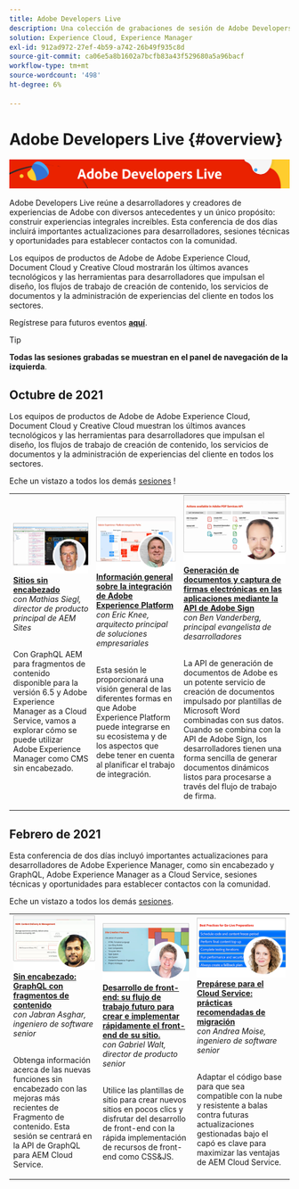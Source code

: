 ```yaml
---
title: Adobe Developers Live
description: Una colección de grabaciones de sesión de Adobe Developers Live
solution: Experience Cloud, Experience Manager
exl-id: 912ad972-27ef-4b59-a742-26b49f935c8d
source-git-commit: ca06e5a8b1602a7bcfb83a43f529680a5a96bacf
workflow-type: tm+mt
source-wordcount: '498'
ht-degree: 6%

---
```


# Adobe Developers Live {#overview}

<img alt="Adobe Developers Live" src="assets/adl.png" />

Adobe Developers Live reúne a desarrolladores y creadores de experiencias de Adobe con diversos antecedentes y un único propósito: construir experiencias integrales increíbles. Esta conferencia de dos días incluirá importantes actualizaciones para desarrolladores, sesiones técnicas y oportunidades para establecer contactos con la comunidad.

Los equipos de productos de Adobe de Adobe Experience Cloud, Document Cloud y Creative Cloud mostrarán los últimos avances tecnológicos y las herramientas para desarrolladores que impulsan el diseño, los flujos de trabajo de creación de contenido, los servicios de documentos y la administración de experiencias del cliente en todos los sectores.

Regístrese para futuros eventos **[aquí](https://developerevents.adobe.com/)**.

>[!TIP]
>
>**Todas las sesiones grabadas se muestran en el panel de navegación de la izquierda**.

## Octubre de 2021

Los equipos de productos de Adobe de Adobe Experience Cloud, Document Cloud y Creative Cloud muestran los últimos avances tecnológicos y las herramientas para desarrolladores que impulsan el diseño, los flujos de trabajo de creación de contenido, los servicios de documentos y la administración de experiencias del cliente en todos los sectores.

Eche un vistazo a todos los demás [sesiones](2021/october/overview.md) !

<table>
  <tr>
   <td>
      <a href="2021/october/headless.md">
      <img alt="Sitios sin encabezado" src="assets/mathias.png"/>
      </a>
      <div>
         <a href="2021/october/headless.md"><strong>Sitios sin encabezado</strong></a>         
         <br/><em>con Mathias Siegl, director de producto principal de AEM Sites</em>
      </div>
      <p>
        <br/>
         Con GraphQL AEM para fragmentos de contenido disponible para la versión 6.5 y Adobe Experience Manager as a Cloud Service, vamos a explorar cómo se puede utilizar Adobe Experience Manager como CMS sin encabezado.
      </p>
     </td>   
     <td>
      <a href="2021/october/aep-integration.md">
      <img alt="Información general sobre la integración de Adobe Experience Platform" src="assets/eric.png"/>
      </a>
      <div>
         <a href="2021/october/aep-integration.md"><strong>Información general sobre la integración de Adobe Experience Platform</strong></a>
         <br/><em>con Eric Knee, arquitecto principal de soluciones empresariales</em>
      </div>
      <p>
        <br/>
         Esta sesión le proporcionará una visión general de las diferentes formas en que Adobe Experience Platform puede integrarse en su ecosistema y de los aspectos que debe tener en cuenta al planificar el trabajo de integración.
      </p>
   </td>
   </td>
     <td>
      <a href="2021/october/pdf-services-api.md">
      <img alt="Generación de documentos y captura de firmas electrónicas en las aplicaciones mediante la API de Adobe Sign" src="assets/ben.png"/>
      </a>
      <div>
         <a href="2021/october/pdf-services-api.md"><strong>Generación de documentos y captura de firmas electrónicas en las aplicaciones mediante la API de Adobe Sign</strong></a>
         <br/><em>con Ben Vanderberg, principal evangelista de desarrolladores</em>
      </div>
      <p>
        <br/>
         La API de generación de documentos de Adobe es un potente servicio de creación de documentos impulsado por plantillas de Microsoft Word combinadas con sus datos. Cuando se combina con la API de Adobe Sign, los desarrolladores tienen una forma sencilla de generar documentos dinámicos listos para procesarse a través del flujo de trabajo de firma.
      </p>
   </td> 
  </tr>
</table>

## Febrero de 2021

Esta conferencia de dos días incluyó importantes actualizaciones para desarrolladores de Adobe Experience Manager, como sin encabezado y GraphQL, Adobe Experience Manager as a Cloud Service, sesiones técnicas y oportunidades para establecer contactos con la comunidad.

Eche un vistazo a todos los demás [sesiones](2021/february/overview.md).

<table>
  <tr>
   <td>
      <a href="2021/february/headless-graphql-content-fragments.md">
      <img alt="Sin encabezado: GraphQL con fragmentos de contenido" src="assets/jabran.png"/>
      </a>
      <div>
         <a href="2021/february/headless-graphql-content-fragments.md"><strong>Sin encabezado: GraphQL con fragmentos de contenido</strong></a>         
         <br/><em>con Jabran Asghar, ingeniero de software senior</em>
      </div>
      <p>
        <br/>
         Obtenga información acerca de las nuevas funciones sin encabezado con las mejoras más recientes de Fragmento de contenido. Esta sesión se centrará en la API de GraphQL para AEM Cloud Service.
      </p>
     </td>   
     <td>
      <a href="2021/february/rapid-frontend-devlopment.md">
      <img alt="Desarrollo de front-end: su flujo de trabajo futuro para crear e implementar rápidamente el front-end de su sitio." src="assets/gabriel.png"/>
      </a>
      <div>
         <a href="2021/february/rapid-frontend-devlopment.md"><strong>Desarrollo de front-end: su flujo de trabajo futuro para crear e implementar rápidamente el front-end de su sitio.</strong></a>
         <br/><em>con Gabriel Walt, director de producto senior</em>
      </div>
      <p>
        <br/>
         Utilice las plantillas de sitio para crear nuevos sitios en pocos clics y disfrutar del desarrollo de front-end con la rápida implementación de recursos de front-end como CSS&amp;JS.
      </p>
   </td>
   </td>
     <td>
      <a href="2021/february/get-ready-aem-cloud.md">
      <img alt="Prepárese para el Cloud Service: prácticas recomendadas de migración" src="assets/andreea.png"/>
      </a>
      <div>
         <a href="2021/february/get-ready-aem-cloud.md"><strong>Prepárese para el Cloud Service: prácticas recomendadas de migración</strong></a>
         <br/><em>con Andrea Moise, ingeniero de software senior</em>
      </div>
      <p>
        <br/>
         Adaptar el código base para que sea compatible con la nube y resistente a balas contra futuras actualizaciones gestionadas bajo el capó es clave para maximizar las ventajas de AEM Cloud Service.
      </p>
   </td>
  </tr>
</table>
